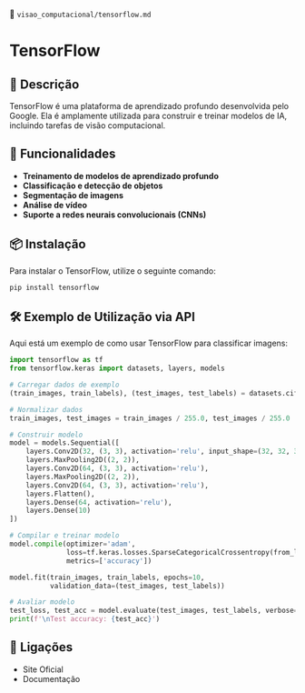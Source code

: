 📌 `visao_computacional/tensorflow.md`

# TensorFlow

## 🔹 Descrição
TensorFlow é uma plataforma de aprendizado profundo desenvolvida pelo Google. Ela é amplamente utilizada para construir e treinar modelos de IA, incluindo tarefas de visão computacional.

## 🚀 Funcionalidades
- **Treinamento de modelos de aprendizado profundo**
- **Classificação e detecção de objetos**
- **Segmentação de imagens**
- **Análise de vídeo**
- **Suporte a redes neurais convolucionais (CNNs)**

## 📦 Instalação
Para instalar o TensorFlow, utilize o seguinte comando:

```bash
pip install tensorflow
```

## 🛠️ Exemplo de Utilização via API
Aqui está um exemplo de como usar TensorFlow para classificar imagens:

```python
import tensorflow as tf
from tensorflow.keras import datasets, layers, models

# Carregar dados de exemplo
(train_images, train_labels), (test_images, test_labels) = datasets.cifar10.load_data()

# Normalizar dados
train_images, test_images = train_images / 255.0, test_images / 255.0

# Construir modelo
model = models.Sequential([
    layers.Conv2D(32, (3, 3), activation='relu', input_shape=(32, 32, 3)),
    layers.MaxPooling2D((2, 2)),
    layers.Conv2D(64, (3, 3), activation='relu'),
    layers.MaxPooling2D((2, 2)),
    layers.Conv2D(64, (3, 3), activation='relu'),
    layers.Flatten(),
    layers.Dense(64, activation='relu'),
    layers.Dense(10)
])

# Compilar e treinar modelo
model.compile(optimizer='adam',
              loss=tf.keras.losses.SparseCategoricalCrossentropy(from_logits=True),
              metrics=['accuracy'])

model.fit(train_images, train_labels, epochs=10, 
          validation_data=(test_images, test_labels))

# Avaliar modelo
test_loss, test_acc = model.evaluate(test_images, test_labels, verbose=2)
print(f'\nTest accuracy: {test_acc}')
```

## 🔗 Ligações
- Site Oficial
- Documentação

